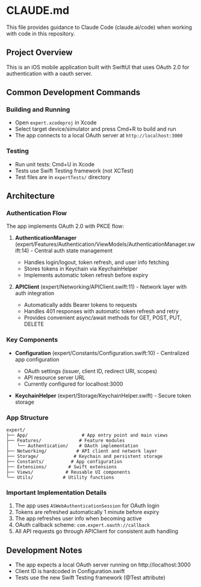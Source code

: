 # CLAUDE.md

This file provides guidance to Claude Code (claude.ai/code) when working with code in this repository.

## Project Overview

This is an iOS mobile application built with SwiftUI that uses OAuth 2.0 for authentication with a oauth server.

## Common Development Commands

### Building and Running
- Open `expert.xcodeproj` in Xcode
- Select target device/simulator and press Cmd+R to build and run
- The app connects to a local OAuth server at `http://localhost:3000`

### Testing
- Run unit tests: Cmd+U in Xcode
- Tests use Swift Testing framework (not XCTest)
- Test files are in `expertTests/` directory

## Architecture

### Authentication Flow
The app implements OAuth 2.0 with PKCE flow:
1. **AuthenticationManager** (expert/Features/Authentication/ViewModels/AuthenticationManager.swift:14) - Central auth state management
   - Handles login/logout, token refresh, and user info fetching
   - Stores tokens in Keychain via KeychainHelper
   - Implements automatic token refresh before expiry

2. **APIClient** (expert/Networking/APIClient.swift:11) - Network layer with auth integration
   - Automatically adds Bearer tokens to requests
   - Handles 401 responses with automatic token refresh and retry
   - Provides convenient async/await methods for GET, POST, PUT, DELETE

### Key Components

- **Configuration** (expert/Constants/Configuration.swift:10) - Centralized app configuration
  - OAuth settings (issuer, client ID, redirect URI, scopes)
  - API resource server URL
  - Currently configured for localhost:3000

- **KeychainHelper** (expert/Storage/KeychainHelper.swift) - Secure token storage

### App Structure
```
expert/
├── App/                    # App entry point and main views
├── Features/              # Feature modules
│   └── Authentication/    # OAuth implementation
├── Networking/           # API client and network layer
├── Storage/             # Keychain and persistent storage
├── Constants/          # App configuration
├── Extensions/        # Swift extensions
├── Views/            # Reusable UI components
└── Utils/           # Utility functions
```

### Important Implementation Details

1. The app uses `ASWebAuthenticationSession` for OAuth login
2. Tokens are refreshed automatically 1 minute before expiry
3. The app refreshes user info when becoming active
4. OAuth callback scheme: `com.expert.oauth://callback`
5. All API requests go through APIClient for consistent auth handling

## Development Notes

- The app expects a local OAuth server running on http://localhost:3000
- Client ID is hardcoded in Configuration.swift
- Tests use the new Swift Testing framework (@Test attribute)
